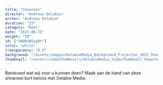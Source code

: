 ```yaml
---
title: "Showreel"
director: "Andreas Delabie"
writer: "Andreas Delabie"
duration: "25"
category: "Reel"
date: "2023-08-25"
weight: "10"
id: ["SRDN3N5zgBY"]
color: "white"
transparancy: "0.5"
background: "/assets/images/DelabieMedia_Background_Projecten_2023_Showreel.webp"
thumbnail: "/assets/videothumbnails/DelabieMedia_VideoThumbnail_Showreel.webp"
---
```

Benieuwd wat wij voor u kunnen doen? Maak aan de hand van deze showreel kort kennis met Delabie Media.